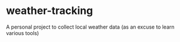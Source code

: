 # weather-tracking
A personal project to collect local weather data (as an excuse to learn various tools)
